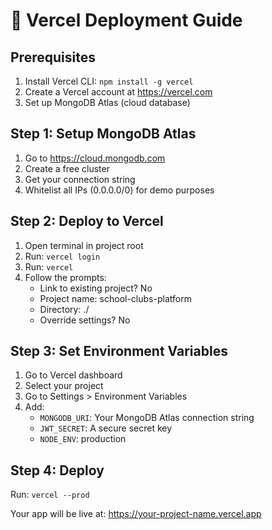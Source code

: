 # 🚀 Vercel Deployment Guide

## Prerequisites
1. Install Vercel CLI: `npm install -g vercel`
2. Create a Vercel account at https://vercel.com
3. Set up MongoDB Atlas (cloud database)

## Step 1: Setup MongoDB Atlas
1. Go to https://cloud.mongodb.com
2. Create a free cluster
3. Get your connection string
4. Whitelist all IPs (0.0.0.0/0) for demo purposes

## Step 2: Deploy to Vercel
1. Open terminal in project root
2. Run: `vercel login`
3. Run: `vercel`
4. Follow the prompts:
   - Link to existing project? No
   - Project name: school-clubs-platform
   - Directory: ./
   - Override settings? No

## Step 3: Set Environment Variables
1. Go to Vercel dashboard
2. Select your project
3. Go to Settings > Environment Variables
4. Add:
   - `MONGODB_URI`: Your MongoDB Atlas connection string
   - `JWT_SECRET`: A secure secret key
   - `NODE_ENV`: production

## Step 4: Deploy
Run: `vercel --prod`

Your app will be live at: https://your-project-name.vercel.app